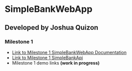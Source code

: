 # SimpleBankWebApp
## Developed by Joshua Quizon
### Milestone 1
- [Link to Milestone 1 SimpleBankWebApp Documentation](https://jbq2.github.io/SimpleBankWebApp/modules.html)
- [Link to Milestone 1 SimpleBankApi](https://github.com/jbq2/SimpleBankApi/tree/Milestone-1)
- Milestone 1 demo links **(work in progress)**
